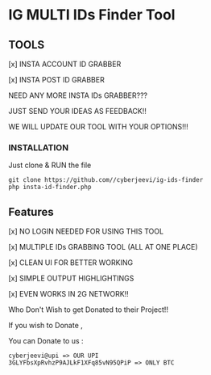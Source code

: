 # IG MULTI IDs Finder Tool

## TOOLS
[x] INSTA ACCOUNT ID GRABBER

[x] INSTA POST ID GRABBER




NEED ANY MORE INSTA IDs GRABBER???

JUST SEND YOUR IDEAS AS FEEDBACK!!

WE WILL UPDATE OUR TOOL WITH YOUR OPTIONS!!!



### INSTALLATION
Just clone & RUN the file
```
git clone https://github.com//cyberjeevi/ig-ids-finder
php insta-id-finder.php
```

## Features
[x] NO LOGIN NEEDED FOR USING THIS TOOL

[x] MULTIPLE IDs GRABBING TOOL (ALL AT ONE PLACE)

[x] CLEAN UI FOR BETTER WORKING

[x] SIMPLE OUTPUT HIGHLIGHTINGS

[x] EVEN WORKS IN 2G NETWORK!!





Who Don't Wish to get Donated to their Project!!

If you wish to Donate ,

You can Donate to us :

    cyberjeevi@upi => OUR UPI
    3GLYFbsXpRvhzP9AJLkF1XFq85vN95QPiP => ONLY BTC
    
